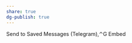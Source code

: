```yaml
---
share: true
dg-publish: true
---
```

Send to Saved Messages (Telegram),⌃G
Embed <audio> Element,⇧⌃A
Strikethrough,⇧⌥S
Send to Telegram,⌘8
Timestamp,⇧⌃T
Word Count,⌥⌘W
Toggle Last,⌃⇥
Drafts Link,⇧⌃C
Draft Info,⌥I
Dark/Light Toggle,⇧⌃L
Typewriter Toggle,⌥T
Load The Psalms,⌥.
Preview MMD,⌥⌘/
Lines to * List,⌥L
Fantastically Good Event Parser,⇧⌘E
Markdown Header (#),⌃⌘H
Markdown Bold (**),⌘B
Code Block (```),⌃⌘C
Preview,⌥⌘P
Markdown Header (#),⌃⌘H
Markdown Emphasis (*),⌘I
Markdown List,⌃L
Markdown Link,⌘K
Replace URLs by MD links,⇧⌘U
Markdown Footnote (Variation),⌃F
Markdown Link,⌘K
Copy,⌃C
Email to myself,⇧⌥M
Save to Files as...,⌘S
Save to OneNote,⇧⌥O
Clipboard…,⌥C
Find,⇧⌥F
Tasks,⌃T
Indent,⌘]
Outdent,⌘[
Toggle Theme,⇧⌥/
Send to Bear silently,⇧⌘↩︎
TAD-Copy as Rich Text,⌃⌥C
TAD-Trash Note,⌃-
TAD-Search Actions,⌘/
TAD-Duplicate Draft and Load,⌥D
TAD-Prime Preview MMD,⌃P
TAD-Preview with Marked2,⇧⌃⌥P
TAD-Replace with Synonym,⌃⌥S
TAD-MediaWiki Insert Timestamped Signature,⇧⌥V